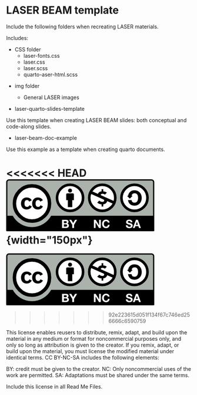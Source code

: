 # LASER BEAM template

Include the following folders when recreating LASER materials.

Includes:

 * CSS folder
   - laser-fonts.css
   - laser.css
   - laser.scss
   - quarto-aser-html.scss
  
- img folder
  - General LASER images
 
- laser-quarto-slides-template

Use this template when creating LASER BEAM slides: both conceptual and code-along slides.

- laser-beam-doc-example

Use this example as a template when creating quarto documents.

<<<<<<< HEAD
![](img/ccomons.png){width="150px"}
=======
![](img/ccomons.png)
>>>>>>> 92e223615d051f134f67c746ed256666c6590759

This license enables reusers to distribute, remix, adapt, and build upon the material in any medium or format for noncommercial purposes only, and only so long as attribution is given to the creator. If you remix, adapt, or build upon the material, you must license the modified material under identical terms. CC BY-NC-SA includes the following elements:

 BY: credit must be given to the creator.
 NC: Only noncommercial uses of the work are permitted.
 SA: Adaptations must be shared under the same terms.
 
 Include this license in all Read Me Files.
